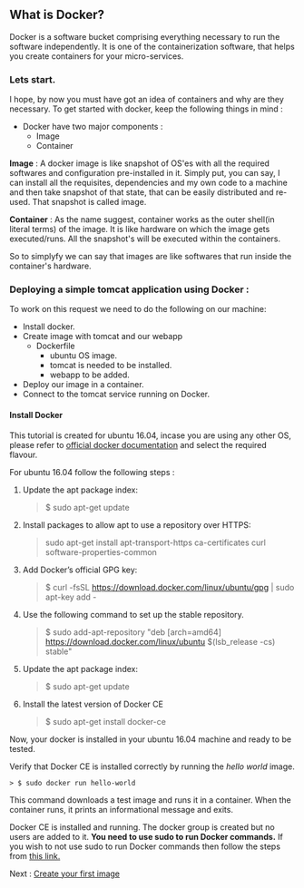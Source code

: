 ## What is Docker?
Docker is a software bucket comprising everything necessary to run the software independently. It is one of the containerization software, that helps you create containers for your micro-services.

### Lets start.
I hope, by now you must have got an idea of containers and why are they necessary.
To get started with docker, keep the following things in mind :

- Docker have two major components :
  - Image 
  - Container

**Image** : A docker image is like snapshot of OS'es with all the required softwares and configuration pre-installed in it. Simply put, you can say, I can install all the requisites, dependencies and my own code to a machine and then take snapshot of that state, that can be easily distributed and re-used. That snapshot is called image.

**Container** : As the name suggest, container works as the outer shell(in literal terms) of the image. It is like hardware on which the image gets executed/runs. All the snapshot's will be executed within the containers.

So to simplyfy we can say that images are like softwares that run inside the container's hardware.

### Deploying a simple tomcat application using Docker :

To work on this request we need to do the following on our machine:

- Install docker.
- Create image with tomcat and our webapp
  - Dockerfile
    - ubuntu OS image.
    - tomcat is needed to be installed.
    - webapp to be added.
- Deploy our image in a container.
- Connect to the tomcat service running on Docker.


#### Install Docker

This tutorial is created for ubuntu 16.04, incase you are using any other OS, please refer to [official docker documentation](https://docs.docker.com/install) and select the required flavour.

For ubuntu 16.04 follow the following steps :

1. Update the apt package index:
    
    > $ sudo apt-get update

2. Install packages to allow apt to use a repository over HTTPS:
    
    > sudo apt-get install apt-transport-https ca-certificates curl software-properties-common

3. Add Docker’s official GPG key:
    
    > $ curl -fsSL https://download.docker.com/linux/ubuntu/gpg | sudo apt-key add -
    
4. Use the following command to set up the stable repository. 
    
    > $ sudo add-apt-repository "deb [arch=amd64] https://download.docker.com/linux/ubuntu $(lsb_release -cs) stable"

5. Update the apt package index:
    
    > $ sudo apt-get update

6. Install the latest version of Docker CE
    
    > $ sudo apt-get install docker-ce
    
Now, your docker is installed in your ubuntu 16.04 machine and ready to be tested.

Verify that Docker CE is installed correctly by running the *hello world* image.
    
    > $ sudo docker run hello-world
    
This command downloads a test image and runs it in a container. When the container runs, it prints an informational message and exits.

Docker CE is installed and running. The docker group is created but no users are added to it. **You need to use sudo to run Docker commands.** If you wish to not use sudo to run Docker commands then follow the steps from [this link.](https://docs.docker.com/install/linux/linux-postinstall/)

Next : [Create your first image](https://github.com/vipul-gupta13/docker/blob/master/Create_your_first_image.md)
